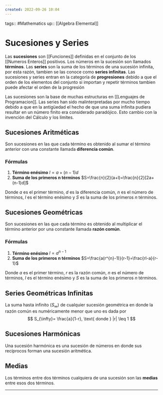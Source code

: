 ```yaml
---
created: 2022-09-26 10:04
---
```

tags:: #Mathematics 
up:: [[Algebra Elemental]]
# Sucesiones y Series
Las **sucesiones** son [[Funciones]] definidas en el conjunto de los [[Numeros Enteros]] positivos. Los números en la sucesión son llamados **términos**. Las **series** son la suma de los términos de una sucesión infinita, por esta razón, tambien se las conoce como **series infinitas**. Las sucesiones y series entran en la categoría de **progresiones** debido a que el orden de los elementos del conjunto si importan y repetir términos tambien puede afectar el orden de la progresión

Las sucesiones son la base de muchas estructuras en [[Lenguajes de Programacion]]. Las series han sido malinterpretadas por mucho tiempo debido a que en la antigüedad el hecho de que una suma infinita pudiera resultar en un número finito era considerado paradójico. Esto cambio con la invención del Cálculo y los límites.

## Sucesiones Aritméticas
Son sucesiones en las que cada término es obtenido al sumar el término anterior con una constante llamada **diferencia común**.

### Fórmulas
1. **Término enésimo** $l=a+(n-1)d$
2. **Suma de los primeros n términos** $S=\frac{n}{2}(a+l)=\frac{n}{2}[2a+(n-1)d]$

Donde $a$ es el primer término, $d$ es la diferencia común, $n$ es el número de términos, $l$ es el término enésimo y $S$ es la suma de los primeros $n$ términos.

## Sucesiones Geométricas
Son sucesiones en las que cada término es obtenido al multiplicar el término anterior por una constante llamada **razón común**.

### Fórmulas
1. **Término enésimo** $l=a^{n-1}$
2. **Suma de los primeros n términos** $S=\frac{a(r^{n}-1)}{r-1}=\frac{rl-a}{r-1}$ 

Donde $a$ es el primer término, $r$ es la razón común, $n$ es el número de términos, $l$ es el término enésimo y $S$ es la suma de los primeros $n$ términos.

## Series Geométricas Infinitas
La suma hasta infinito ($S_{\infty}$) de cualquier sucesión geométrica en donde la razón común es numéricamente menor que uno es dada por $$
S_{\infty}= \frac{a}{1-r}, \text{ donde } |r| \leq 1
$$
## Sucesiones Harmónicas
Una sucesión harmónica es una sucesión de números en donde sus recíprocos forman una sucesión aritmética.

## Medias
Los términos entre dos términos cualquiera de una sucesión son las **medias** entre esos dos términos.
___
